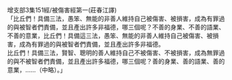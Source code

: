 增支部3集151經/被傷害經第一(莊春江譯)  
「比丘們！具備三法，愚笨、無能的非善人維持自己被傷害、被損害，成為有罪過的與被智者們責備，並且產出許多非福德，哪三個呢？不善的身業、不善的語業、不善的意業，比丘們！具備這三法，愚笨、無能的非善人維持自己被傷害、被損害，成為有罪過的與被智者們責備，並且產出許多非福德。  
比丘們！具備三法，賢智、聰明的善人維持自己不被傷害、不被損害，成為無罪過的與不被智者們責備，並且產出許多福德，哪三個呢？善的身業、善的語業、善的意業，……（中略）。」  
  
  
